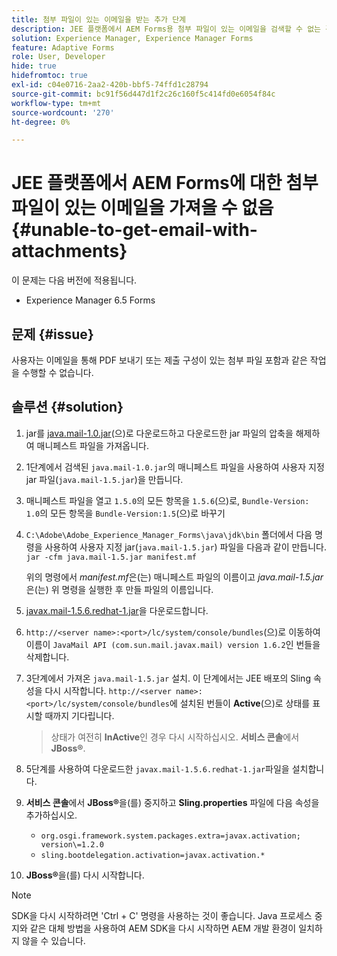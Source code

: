 ```yaml
---
title: 첨부 파일이 있는 이메일을 받는 추가 단계
description: JEE 플랫폼에서 AEM Forms용 첨부 파일이 있는 이메일을 검색할 수 없는 경우 오류를 해결하는 방법에 대해 알아봅니다.
solution: Experience Manager, Experience Manager Forms
feature: Adaptive Forms
role: User, Developer
hide: true
hidefromtoc: true
exl-id: c04e0716-2aa2-420b-bbf5-74ffd1c28794
source-git-commit: bc91f56d447d1f2c26c160f5c414fd0e6054f84c
workflow-type: tm+mt
source-wordcount: '270'
ht-degree: 0%

---
```


# JEE 플랫폼에서 AEM Forms에 대한 첨부 파일이 있는 이메일을 가져올 수 없음{#unable-to-get-email-with-attachments}

이 문제는 다음 버전에 적용됩니다.

* Experience Manager 6.5 Forms

## 문제 {#issue}

사용자는 이메일을 통해 PDF 보내기 또는 제출 구성이 있는 첨부 파일 포함과 같은 작업을 수행할 수 없습니다.

## 솔루션 {#solution}

1. jar를 [java.mail-1.0.jar](/help/forms/using/java.mail-1.0.jar)(으)로 다운로드하고 다운로드한 jar 파일의 압축을 해제하여 매니페스트 파일을 가져옵니다.

1. 1단계에서 검색된 `java.mail-1.0.jar`의 매니페스트 파일을 사용하여 사용자 지정 jar 파일(`java.mail-1.5.jar`)을 만듭니다.

1. 매니페스트 파일을 열고 `1.5.0`의 모든 항목을 `1.5.6`(으)로, `Bundle-Version: 1.0`의 모든 항목을 `Bundle-Version:1.5`(으)로 바꾸기

1. `C:\Adobe\Adobe_Experience_Manager_Forms\java\jdk\bin` 폴더에서 다음 명령을 사용하여 사용자 지정 jar(`java.mail-1.5.jar`) 파일을 다음과 같이 만듭니다.
   `jar -cfm java.mail-1.5.jar manifest.mf`

   위의 명령에서 *manifest.mf*&#x200B;은(는) 매니페스트 파일의 이름이고 *java.mail-1.5.jar*&#x200B;은(는) 위 명령을 실행한 후 만들 파일의 이름입니다.

1. [javax.mail-1.5.6.redhat-1.jar](https://mvnrepository.com/artifact/com.sun.mail/javax.mail/1.5.6.redhat-1)을 다운로드합니다.

1. `http://<server name>:<port>/lc/system/console/bundles`(으)로 이동하여 이름이 `JavaMail API (com.sun.mail.javax.mail) version 1.6.2`인 번들을 삭제합니다.

1. 3단계에서 가져온 `java.mail-1.5.jar` 설치. 이 단계에서는 JEE 배포의 Sling 속성을 다시 시작합니다. `http://<server name>:<port>/lc/system/console/bundles`에 설치된 번들이 **Active**(으)로 상태를 표시할 때까지 기다립니다.

   >상태가 여전히 **InActive**&#x200B;인 경우 다시 시작하십시오.   **서비스 콘솔**&#x200B;에서 **JBoss®**.


1. 5단계를 사용하여 다운로드한 `javax.mail-1.5.6.redhat-1.jar`파일을 설치합니다.

1. **서비스 콘솔**&#x200B;에서 **JBoss®**&#x200B;을(를) 중지하고 **Sling.properties** 파일에 다음 속성을 추가하십시오.
   * `org.osgi.framework.system.packages.extra=javax.activation; version\=1.2.0`
   * `sling.bootdelegation.activation=javax.activation.*`

1. **JBoss®**&#x200B;을(를) 다시 시작합니다.

>[!NOTE]
>
> SDK을 다시 시작하려면 &#39;Ctrl + C&#39; 명령을 사용하는 것이 좋습니다. Java 프로세스 중지와 같은 대체 방법을 사용하여 AEM SDK을 다시 시작하면 AEM 개발 환경이 일치하지 않을 수 있습니다.
